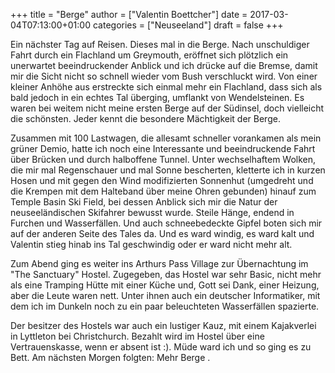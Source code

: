 +++
title = "Berge"
author = ["Valentin Boettcher"]
date = 2017-03-04T07:13:00+01:00
categories = ["Neuseeland"]
draft = false
+++

Ein nächster Tag auf Reisen. Dieses mal in die Berge. Nach
unschuldiger Fahrt durch ein Flachland um Greymouth, eröffnet sich
plötzlich ein unerwartet beeindruckender Anblick und ich drücke auf
die Bremse, damit mir die Sicht nicht so schnell wieder vom Bush
verschluckt wird. Von einer kleiner Anhöhe aus erstreckte sich einmal
mehr ein Flachland, dass sich als bald jedoch in ein echtes Tal
überging, umflankt von Wendelsteinen. Es waren bei weitem nicht meine
ersten Berge auf der Südinsel, doch vielleicht die schönsten. Jeder
kennt die besondere Mächtigkeit der Berge.

Zusammen mit 100 Lastwagen, die allesamt schneller vorankamen als mein
grüner Demio, hatte ich noch eine Interessante und beeindruckende
Fahrt über Brücken und durch halboffene Tunnel.  Unter wechselhaftem
Wolken, die mir mal Regenschauer und mal Sonne bescherten, kletterte
ich in kurzen Hosen und mit gegen den Wind modifizierten Sonnenhut
(umgedreht und die Krempen mit dem Halteband über meine Ohren
gebunden) hinauf zum Temple Basin Ski Field, bei dessen Anblick sich
mir die Natur der neuseeländischen Skifahrer bewusst wurde. Steile
Hänge, endend in Furchen und Wasserfällen. Und auch schneebedeckte
Gipfel boten sich mir auf der anderen Seite des Tales da. Und es ward
windig, es ward kalt und Valentin stieg hinab ins Tal geschwindig oder
er ward nicht mehr alt.

Zum Abend ging es weiter ins Arthurs Pass Village zur Übernachtung im
"The Sanctuary" Hostel. Zugegeben, das Hostel war <span class="underline">sehr</span> Basic, nicht
mehr als eine Tramping Hütte mit einer Küche und, Gott sei Dank, einer
Heizung, aber die Leute waren nett. Unter ihnen auch ein deutscher
Informatiker, mit dem ich im Dunkeln noch zu ein paar beleuchteten
Wasserfällen spazierte.

Der besitzer des Hostels war auch ein lustiger Kauz, mit einem
Kajakverlei in Lyttleton bei Christchurch. Bezahlt wird im Hostel über
eine Vertrauenskasse, wenn er absent ist :).  Müde ward ich und so
ging es zu Bett. Am nächsten Morgen folgten: <span class="underline">Mehr Berge</span> .